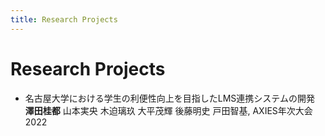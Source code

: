```yaml
---
title: Research Projects
---
```


# Research Projects

- 名古屋大学における学生の利便性向上を目指したLMS連携システムの開発  
    **澤田桂都** 山本実央 木迫璃玖 大平茂輝 後藤明史 戸田智基, AXIES年次大会2022
